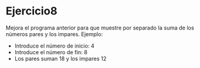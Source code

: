 # Ejercicio8

Mejora el programa anterior para que muestre por separado la suma de los números pares y los
impares.
Ejemplo:
- Introduce el número de inicio: 4
- Introduce el número de fin: 8
- Los pares suman 18 y los impares 12